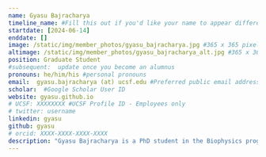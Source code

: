 ```yaml
---
name: Gyasu Bajracharya
timeline_name: #Fill this out if you'd like your name to appear differently on the Timeline.
startdate: [2024-06-14]
enddate: []
image: /static/img/member_photos/gyasu_bajracharya.jpg #365 x 365 pixels, 72 dpi
altimage: /static/img/member_photos/gyasu_bajracharya_alt.jpg #365 x 365 pixels, 72 dpi
position: Graduate Student
#subsequent:  update once you become an alumnus
pronouns: he/him/his #personal pronouns
email:  gyasu.bajracharya (at) ucsf.edu #Preferred public email address
scholar:  #Google Scholar User ID
website: gyasu.github.io
# UCSF: XXXXXXXX #UCSF Profile ID - Employees only
# twitter: username
linkedin: gyasu
github: gyasu
# orcid: XXXX-XXXX-XXXX-XXXX
description: "Gyasu Bajracharya is a PhD student in the Biophysics program at UCSF, where he develops statistical and deep learning methods to better understand biological systems. Prior to UCSF, he worked as an antibody engineer at NGM Biopharmaceuticals. He earned his undergraduate degree from Gettysburg College, double majoring in Biochemistry & Molecular Biology and Music. Outside the lab, Gyasu enjoys playing guitar and piano, staying active with tennis and workouts, playing chess, and following Manchester United and Formula 1."
---
```

